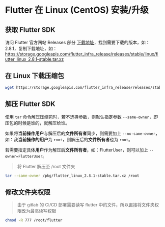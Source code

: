 # Flutter 在 Linux (CentOS) 安装/升级

## 获取 Flutter SDK

访问 Flutter 官方网站 Releases 部分 [下载地址](https://docs.flutter.dev/development/tools/sdk/releases?tab=linux#macos)，找到需要下载的版本，如：2.8.1，复制下载地址，如：https://storage.googleapis.com/flutter_infra_release/releases/stable/linux/flutter_linux_2.8.1-stable.tar.xz 

## 在 Linux 下载压缩包

```bash
wget https://storage.googleapis.com/flutter_infra_release/releases/stable/linux/flutter_linux_2.8.1-stable.tar.xz 
```

## 解压 Flutter SDK

使用 `tar` 命令解压压缩包时，若不选择参数，则默认指定参数 `--same-owner`，即压包的时候是谁的，就解压给谁。

如果将**当前操作用户**与解压后的**文件所有者**同步，则需要加上 `--no-same-owner`，如：我**当前操作的用户**为 `root`，则解压后的**文件所有者**也为 `root`。

若需要指定具体**用户**作为解压后**文件所有者**，如：FlutterUser，则可以加上 `--owner=FlutterUser`。

> 将 Flutter 解压至 /root 文件夹

```bash
tar --same-owner /pkg/flutter_linux_2.8.1-stable.tar.xz /root
```

## 修改文件夹权限

> 由于 gitlab 的 CI/CD 部署需要读写 flutter 中的文件，所以直接将文件夹权限改为最高读写权限

```bash
chmod -R 777 /root/flutter
```
